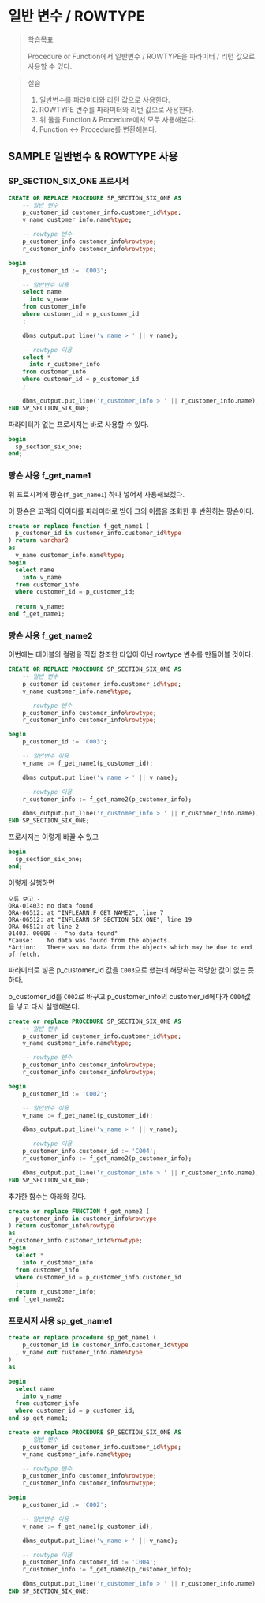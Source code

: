 # 일반 변수 / ROWTYPE

> 학습목표
>
> Procedure or Function에서 일반변수 / ROWTYPE을 파라미터 / 리턴 값으로 사용할 수 있다.


> 실습
>
> 1. 일반변수를 파라미터와 리턴 값으로 사용한다.
> 2. ROWTYPE 변수를 파라미터와 리턴 값으로 사용한다.
> 3. 위 둘을 Function & Procedure에서 모두 사용해본다.
> 4. Function <-> Procedure를 변환해본다.

## SAMPLE 일반변수 & ROWTYPE 사용

### SP_SECTION_SIX_ONE 프로시저

```sql
CREATE OR REPLACE PROCEDURE SP_SECTION_SIX_ONE AS 
    -- 일반 변수
    p_customer_id customer_info.customer_id%type;
    v_name customer_info.name%type;

    -- rowtype 변수
    p_customer_info customer_info%rowtype;
    r_customer_info customer_info%rowtype;

begin
    p_customer_id := 'C003';

    -- 일반변수 이용
    select name
      into v_name
    from customer_info
    where customer_id = p_customer_id
    ;

    dbms_output.put_line('v_name > ' || v_name);

    -- rowtype 이용
    select *
      into r_customer_info
    from customer_info
    where customer_id = p_customer_id
    ;

    dbms_output.put_line('r_customer_info > ' || r_customer_info.name);
END SP_SECTION_SIX_ONE;
```

파라미터가 없는 프로시저는 바로 사용할 수 있다.

```sql
begin
  sp_section_six_one;
end;
```

### 팡숀 사용 f_get_name1

위 프로시저에 팡숀(`f_get_name1`) 하나 넣어서 사용해보겠다.

이 팡숀은 고객의 아이디를 파라미터로 받아 그의 이름을 조회한 후 반환하는 팡숀이다.

```sql
create or replace function f_get_name1 (
  p_customer_id in customer_info.customer_id%type
) return varchar2
as
  v_name customer_info.name%type;
begin
  select name
    into v_name
  from customer_info
  where customer_id = p_customer_id;
  
  return v_name;
end f_get_name1;
```

### 팡숀 사용 f_get_name2

이번에는 테이블의 컬럼을 직접 참조한 타입이 아닌 rowtype 변수를 만들어볼 것이다.

```sql
CREATE OR REPLACE PROCEDURE SP_SECTION_SIX_ONE AS 
    -- 일반 변수
    p_customer_id customer_info.customer_id%type;
    v_name customer_info.name%type;

    -- rowtype 변수
    p_customer_info customer_info%rowtype;
    r_customer_info customer_info%rowtype;

begin
    p_customer_id := 'C003';

    -- 일반변수 이용
    v_name := f_get_name1(p_customer_id);

    dbms_output.put_line('v_name > ' || v_name);

    -- rowtype 이용
    r_customer_info := f_get_name2(p_customer_info);

    dbms_output.put_line('r_customer_info > ' || r_customer_info.name);
END SP_SECTION_SIX_ONE;
```

프로시저는 이렇게 바꿀 수 있고

```sql
begin
  sp_section_six_one;
end;
```

이렇게 실행하면

```log
오류 보고 -
ORA-01403: no data found
ORA-06512: at "INFLEARN.F_GET_NAME2", line 7
ORA-06512: at "INFLEARN.SP_SECTION_SIX_ONE", line 19
ORA-06512: at line 2
01403. 00000 -  "no data found"
*Cause:    No data was found from the objects.
*Action:   There was no data from the objects which may be due to end of fetch.
```

파라미터로 넣은 p_customer_id 값을 `C003`으로 했는데 해당하는 적당한 값이 없는 듯하다.

p_customer_id를 `C002`로 바꾸고 p_customer_info의 customer_id에다가 `C004`값을 넣고 다시 실행해본다.

```sql
create or replace PROCEDURE SP_SECTION_SIX_ONE AS 
    -- 일반 변수
    p_customer_id customer_info.customer_id%type;
    v_name customer_info.name%type;

    -- rowtype 변수
    p_customer_info customer_info%rowtype;
    r_customer_info customer_info%rowtype;

begin
    p_customer_id := 'C002';

    -- 일반변수 이용
    v_name := f_get_name1(p_customer_id);

    dbms_output.put_line('v_name > ' || v_name);

    -- rowtype 이용
    p_customer_info.customer_id := 'C004';
    r_customer_info := f_get_name2(p_customer_info);

    dbms_output.put_line('r_customer_info > ' || r_customer_info.name);
END SP_SECTION_SIX_ONE;
```

추가한 함수는 아래와 같다.

```sql
create or replace FUNCTION f_get_name2 (
  p_customer_info in customer_info%rowtype
) return customer_info%rowtype
as
r_customer_info customer_info%rowtype;
begin
  select *
    into r_customer_info
  from customer_info
  where customer_id = p_customer_info.customer_id
  ;
  return r_customer_info;
end f_get_name2;
```

### 프로시저 사용 sp_get_name1

```sql
create or replace procedure sp_get_name1 (
    p_customer_id in customer_info.customer_id%type
  , v_name out customer_info.name%type
)
as

begin
  select name
    into v_name
  from customer_info
  where customer_id = p_customer_id;
end sp_get_name1;
```

```sql
create or replace PROCEDURE SP_SECTION_SIX_ONE AS 
    -- 일반 변수
    p_customer_id customer_info.customer_id%type;
    v_name customer_info.name%type;

    -- rowtype 변수
    p_customer_info customer_info%rowtype;
    r_customer_info customer_info%rowtype;

begin
    p_customer_id := 'C002';

    -- 일반변수 이용
    v_name := f_get_name1(p_customer_id);

    dbms_output.put_line('v_name > ' || v_name);

    -- rowtype 이용
    p_customer_info.customer_id := 'C004';
    r_customer_info := f_get_name2(p_customer_info);

    dbms_output.put_line('r_customer_info > ' || r_customer_info.name);
END SP_SECTION_SIX_ONE;
```
